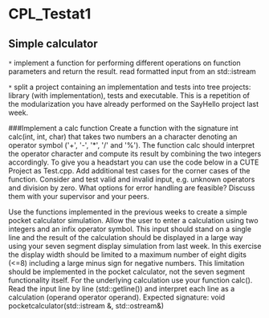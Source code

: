# CPL_Testat1

## Simple calculator
`*` implement a function for performing different operations on function parameters and return the result.
read formatted input from an std::istream

`*` split a project containing an implementation and tests into tree projects: library (with implementation), tests and executable. This is a repetition of the modularization you have already performed on the SayHello project last week.

###Implement a calc function
Create a function with the signature int calc(int, int, char) that takes two numbers an a character denoting an operator symbol ('+', '-', '*', '/' and '%'). The function calc should interpret the operator character and compute its result by combining the two integers accordingly. To give you a headstart you can use the code below in a CUTE Project as Test.cpp. Add additional test cases for the corner cases of the function. Consider and test valid and invalid input, e.g. unknown operators and division by zero. What options for error handling are feasible? Discuss them with your supervisor and your peers.

Use the functions implemented in the previous weeks to create a simple pocket calculator simulation. Allow the user to enter a calculation using two integers and an infix operator symbol. This input should stand on a single line and the result of the calculation should be displayed in a large way using your seven segment display simulation from last week. In this exercise the display width should be limited to a maximum number of eight digits (<=8) including a large minus sign for negative numbers. This limitation should be implemented in the pocket calculator, not the seven segment functionality itself. For the underlying calculation use your function calc(). Read the input line by line (std::getline()) and interpret each line as a calculation (operand operator operand). Expected signature: void pocketcalculator(std::istream &, std::ostream&)
